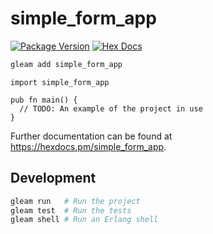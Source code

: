 # simple_form_app

[![Package Version](https://img.shields.io/hexpm/v/simple_form_app)](https://hex.pm/packages/simple_form_app)
[![Hex Docs](https://img.shields.io/badge/hex-docs-ffaff3)](https://hexdocs.pm/simple_form_app/)

```sh
gleam add simple_form_app
```
```gleam
import simple_form_app

pub fn main() {
  // TODO: An example of the project in use
}
```

Further documentation can be found at <https://hexdocs.pm/simple_form_app>.

## Development

```sh
gleam run   # Run the project
gleam test  # Run the tests
gleam shell # Run an Erlang shell
```
